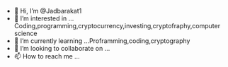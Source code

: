 - 👋 Hi, I’m @Jadbarakat1
- 👀 I’m interested in ... Coding,programming,cryptocurrency,investing,cryptofraphy,computer science
- 🌱 I’m currently learning ...Proframming,coding,cryptography
- 💞️ I’m looking to collaborate on ...
- 📫 How to reach me ...

<!---
Jadbarakat1/Jadbarakat1 is a ✨ special ✨ repository because its `README.md` (this file) appears on your GitHub profile.
You can click the Preview link to take a look at your changes.
--->

